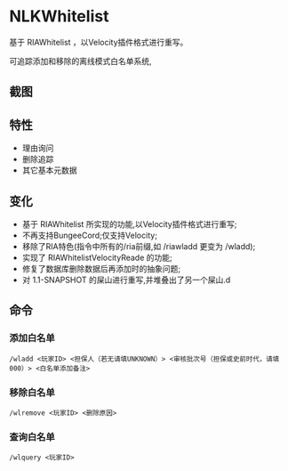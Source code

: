 # NLKWhitelist

基于 RIAWhitelist ，以Velocity插件格式进行重写。

可追踪添加和移除的离线模式白名单系统,

## 截图


## 特性

* 理由询问
* 删除追踪
* 其它基本元数据

## 变化

* 基于 RIAWhitelist 所实现的功能,以Velocity插件格式进行重写;
* 不再支持BungeeCord;仅支持Velocity;
* 移除了RIA特色(指令中所有的/ria前缀,如 /riawladd 更变为 /wladd);
* 实现了 RIAWhitelistVelocityReade 的功能;
* 修复了数据库删除数据后再添加时的抽象问题;
* 对 1.1-SNAPSHOT 的屎山进行重写,并堆叠出了另一个屎山.d

## 命令

### 添加白名单

```
/wladd <玩家ID> <担保人（若无请填UNKNOWN）> <审核批次号（担保或史前时代，请填 000）> <白名单添加备注>
```

### 移除白名单

```
/wlremove <玩家ID> <删除原因>
```

### 查询白名单

```
/wlquery <玩家ID>
```

